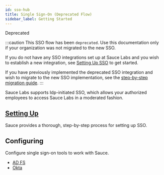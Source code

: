 ```yaml
---
id: sso-hub
title: Single Sign-On (Deprecated Flow)
sidebar_label: Getting Started
---
```


<p><span className="sauceGold">Deprecated</span></p>

:::caution
This SSO flow has been `deprecated`. Use this documentation only if your organization was not migrated to the new SSO.

If you do not have any SSO integrations set up at Sauce Labs and you wish to establish a new integration, see [Setting Up SSO](/basics/sso/setting-up-sso) to get started.

If you have previously implemented the deprecated SSO integration and wish to migrate to the new SSO implementation, see the [step-by-step migration guide](/basics/sso/migration-from-deprecated-sso/).
:::
<br/>

Sauce Labs supports Idp-initiated SSO, which allows your authorized employees to access Sauce Labs in a moderated fashion.

<div className="box-wrapper" markdown="1">
  <div className="box box1 card">
    <div className="container">
    <h2><a href="/basics/sso-deprecated/setting-up-single-sign-on">Setting Up</a></h2>
    <p>Sauce provides a thorough, step-by-step process for setting up SSO.</p>
    </div>
  </div>
  <div className="box box2 card">
    <div className="container">
    <h2>Configuring</h2>
    <p>Configure single sign-on tools to work with Sauce.</p>
    <ul>
        <li><a href="/basics/sso-deprecated/config-adfs">AD FS</a></li>
        <li><a href="/basics/sso-deprecated/config-okta">Okta</a></li>
    </ul></div>
  </div>
</div>
